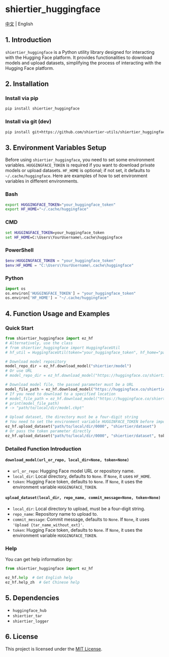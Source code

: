 # shiertier_huggingface

[中文](https://github.com/shiertier-utils/shiertier_huggingface/blob/main/README.md) | English

## 1. Introduction

`shiertier_huggingface` is a Python utility library designed for interacting with the Hugging Face platform. It provides functionalities to download models and upload datasets, simplifying the process of interacting with the Hugging Face platform.

## 2. Installation

### Install via pip

```bash
pip install shiertier_huggingface
```

### Install via git (dev)

```bash
pip install git+https://github.com/shiertier-utils/shiertier_huggingface.git
```

## 3. Environment Variables Setup

Before using `shiertier_huggingface`, you need to set some environment variables.
`HUGGINGFACE_TOKEN` is required if you want to download private models or upload datasets.
`HF_HOME` is optional; if not set, it defaults to `~/.cache/huggingface`.
Here are examples of how to set environment variables in different environments.

### Bash

```bash
export HUGGINGFACE_TOKEN="your_huggingface_token"
export HF_HOME="~/.cache/huggingface"
```

### CMD

```cmd
set HUGGINGFACE_TOKEN=your_huggingface_token
set HF_HOME=C:\Users\YourUsername\.cache\huggingface
```

### PowerShell

```powershell
$env:HUGGINGFACE_TOKEN = "your_huggingface_token"
$env:HF_HOME = "C:\Users\YourUsername\.cache\huggingface"
```

### Python

```python
import os
os.environ['HUGGINGFACE_TOKEN'] = "your_huggingface_token"
os.environ['HF_HOME'] = "~/.cache/huggingface"
```

## 4. Function Usage and Examples

### Quick Start

```python
from shiertier_huggingface import ez_hf
# Alternatively, use the class
# from shiertier_huggingface import HuggingfaceUtil
# hf_util = HuggingfaceUtil(token="your_huggingface_token", hf_home="path/to/hf_home")

# Download model repository
model_repo_dir = ez_hf.download_model("shiertier/model")
# Or use URL
# model_repo_dir = ez_hf.download_model("https://huggingface.co/shiertier/model")

# Download model file, the passed parameter must be a URL
model_file_path = ez_hf.download_model("https://huggingface.co/shiertier/model/resolve/main/model.ckpt")
# If you need to download to a specified location
# model_file_path = ez_hf.download_model("https://huggingface.co/shiertier/model/resolve/main/model.ckpt", local_dir="path/to/local/dir")
# print(model_file_path)
# -> "path/to/local/dir/model.ckpt"

# Upload dataset, the directory must be a four-digit string
# You need to set the environment variable HUGGINFACE_TOKEN before importing shiertier_huggingface
ez_hf.upload_dataset("path/to/local/dir/0000", "shiertier/dataset")
# Or pass the token parameter directly
ez_hf.upload_dataset("path/to/local/dir/0000", "shiertier/dataset", token="your_huggingface_token")
```

### Detailed Function Introduction

#### `download_model(url_or_repo, local_dir=None, token=None)`

- `url_or_repo`: Hugging Face model URL or repository name.
- `local_dir`: Local directory, defaults to `None`. If `None`, it uses `HF_HOME`.
- `token`: Hugging Face token, defaults to `None`. If `None`, it uses the environment variable `HUGGINGFACE_TOKEN`.

#### `upload_dataset(local_dir, repo_name, commit_message=None, token=None)`

- `local_dir`: Local directory to upload, must be a four-digit string.
- `repo_name`: Repository name to upload to.
- `commit_message`: Commit message, defaults to `None`. If `None`, it uses `'Upload {tar_name_without_ext}'`.
- `token`: Hugging Face token, defaults to `None`. If `None`, it uses the environment variable `HUGGINGFACE_TOKEN`.

### Help

You can get help information by:

```python
from shiertier_huggingface import ez_hf

ez_hf.help  # Get English help
ez_hf.help_zh  # Get Chinese help
```

## 5. Dependencies

- `huggingface_hub`
- `shiertier_tar`
- `shiertier_logger`

## 6. License

This project is licensed under the [MIT License](https://github.com/shiertier-utils/shiertier_huggingface/blob/main/LICENSE).